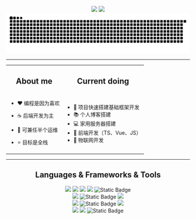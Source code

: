 <div align="center">
    <!-- 动态字 -->
    <a href="http://blossom.wynnspace.cn"><img src="https://readme-typing-svg.demolab.com?font=Fira+Code&pause=1000&width=400&lines=%22Hello%2C%20World! I'm Klaus%22;&center=true&size=27"/></a>
    <!-- 徽章 -->
    <a href="https://blossom.wynnspace.cn/bl/blog/#/home"><img src="https://img.shields.io/badge/Website-博客-blue" /></a>
    <!-- 贪吃蛇 -->
    <img src="https://github.com/klaus-cicd/klaus-cicd/blob/main/profile-snake-contrib/github-contribution-grid-snake.svg?raw=true"/>

<div align="center">
</div>
<hr/>
</div>

<div align="center">
    <table >
        <tr align="center">
            <td>
                <h2>About me</h2>
            </td>
            <td>
                <h2>Current doing</h2>
            </td>
        </tr>
        <tr>
            <td>        

  - ❤️ 编程是因为喜欢
  - ☕️ 后端开发为主
  - 🔧 可兼任半个运维
  - ⭐️ 目标是全栈
              </td>
              <td>

      - 🧱 项目快速搭建基础框架开发
      - 📚 个人博客搭建
      - 💻 家用服务器搭建
      - 💪 前端开发（TS、Vue、JS）
      - 🔌 物联网开发
                  </td>
              </tr>
    </table>    
</div>

<hr/>
<h2 align="center">Languages & Frameworks & Tools</h2>
<div align="center">
<img src="https://img.shields.io/badge/java-%23ED8B00.svg?style=for-the-badge&logo=openjdk&logoColor=white"/>
<img src="https://img.shields.io/badge/Spring-6DB33F.svg?style=for-the-badge&logo=spring&logoColor=white">
<img src="https://img.shields.io/badge/IntelliJ IDEA-black?style=for-the-badge&logo=intellij-idea&logoColor=white">
<img src="https://img.shields.io/badge/python-3670A0?style=for-the-badge&logo=python&logoColor=ffdd54">
<img alt="Static Badge" src="https://img.shields.io/badge/go-blue?style=for-the-badge&logo=Go">
<br/>
<img src="https://img.shields.io/badge/MySQL-00000f.svg?style=for-the-badge&logo=mysql&logoColor=white"/>
<img alt="Static Badge" src="https://img.shields.io/badge/Redis-55555?style=for-the-badge&logo=redis">
<img src="https://img.shields.io/badge/MongoDB-4ea94b.svg?style=for-the-badge&logo=mongodb&logoColor=white">
<br/>
<img src="https://img.shields.io/badge/JavaScript-F7DF1E?style=for-the-badge&logo=javascript&logoColor=black">
<img alt="Static Badge" src="https://img.shields.io/badge/TS-11111?style=for-the-badge&logo=TypeScript">
<img src="https://img.shields.io/badge/vue-%2335495e.svg?style=for-the-badge&logo=vuedotjs&logoColor=%234FC08D"/>
<br/>
<img src="https://img.shields.io/badge/GIT-E44C30?style=for-the-badge&logo=git&logoColor=white"/>
<img src="https://img.shields.io/badge/Linux-000?style=for-the-badge&logo=linux&logoColor=FCC624"/>
<img alt="Static Badge" src="https://img.shields.io/badge/docker-blue?style=for-the-badge&logo=docker">
</div>
